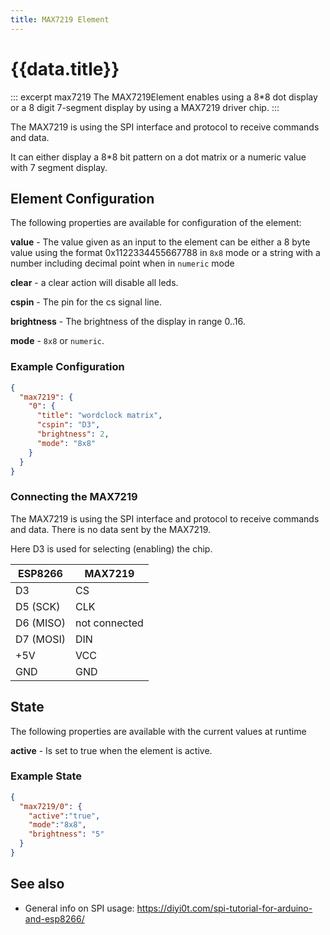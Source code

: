 ```yaml
---
title: MAX7219 Element 
---
```


# {{data.title}}

::: excerpt max7219
The MAX7219Element enables using a 8*8 dot display or a 8 digit 7-segment display by using a MAX7219 driver chip.
:::

The MAX7219 is using the SPI interface and protocol to receive commands and data.

It can either display a 8*8 bit pattern on a dot matrix or a numeric value with 7 segment display.


## Element Configuration

The following properties are available for configuration of the element:

**value** - The value given as an input to the element can be either a 8 byte value using the format 0x1122334455667788 in `8x8` mode or a string with a number including decimal point when in `numeric` mode 

**clear** - a clear action will disable all leds.

**cspin** - The pin for the cs signal line.

**brightness** - The brightness of the display in range 0..16.

**mode** - `8x8` or `numeric`. 


### Example Configuration

```json
{
  "max7219": {
    "0": {
      "title": "wordclock matrix",
      "cspin": "D3",
      "brightness": 2,
      "mode": "8x8"
    }
  }
}
```


### Connecting the MAX7219

The MAX7219 is using the SPI interface and protocol to receive commands and data. There is no data sent by the MAX7219.

Here D3 is used for selecting (enabling) the chip.

| ESP8266   | MAX7219       |
| --------- | ------------- |
| D3        | CS            |
| D5 (SCK)  | CLK           |
| D6 (MISO) | not connected |
| D7 (MOSI) | DIN           |
| +5V       | VCC           |
| GND       | GND           |


## State

The following properties are available with the current values at runtime

**active** - Is set to true when the element is active.


### Example State

```json
{
  "max7219/0": {
    "active":"true",
    "mode":"8x8",
    "brightness": "5"
  }
}
```


## See also

* General info on SPI usage: https://diyi0t.com/spi-tutorial-for-arduino-and-esp8266/
